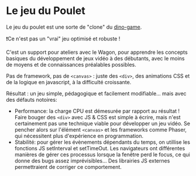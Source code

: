 # Le jeu du Poulet

Le jeu du poulet est une sorte de "clone" du [dino-game](https://dino-chrome.com/).

❗Ce n'est pas un "vrai" jeu optimisé et robuste !

C'est un support pour ateliers avec le Wagon, pour apprendre les concepts basiques du développement de jeux vidéo à des débutants, avec le moins de moyens et de connaissances préalables possibles.

Pas de framework, pas de `<canvas>` : juste des `<div>`, des animations CSS et de la logique en javascript, à la difficulté croissante.

Résultat : un jeu simple, pédagogique et facilement modifiable... mais avec des défauts notoires:

- Performance: la charge CPU est démesurée par rapport au résultat ! Faire bouger des `<div>` avec JS & CSS est simple à écrire, mais n'est certainement pas une technique viable pour développer un jeu vidéo. Se pencher alors sur l'élément `<canvas>` et les frameworks comme Phaser, qui nécessitent plus d'expérience en programmation.
- Stabilité: pour gérer les évènements dépendants du temps, on utillise les fonctions JS setInterval et setTimeOut. Les navigateurs ont différentes manières de gérer ces processus lorsque la fenêtre perd le focus, ce qui donne des bugs assez imprévisibles... Des librairies JS externes permettraient de corriger ce comportement.
